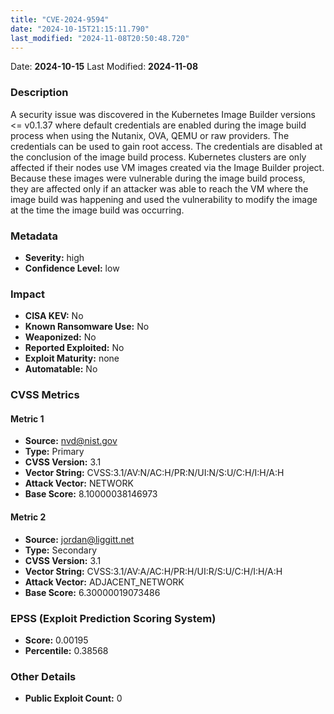 ```yaml
---
title: "CVE-2024-9594"
date: "2024-10-15T21:15:11.790"
last_modified: "2024-11-08T20:50:48.720"
---
```


Date: **2024-10-15** Last Modified: **2024-11-08**

### Description  
A security issue was discovered in the Kubernetes Image Builder versions <= v0.1.37 where default credentials are enabled during the image build process when using the Nutanix, OVA, QEMU or raw providers. The credentials can be used to gain root access. The credentials are disabled at the conclusion of the image build process. Kubernetes clusters are only affected if their nodes use VM images created via the Image Builder project. Because these images were vulnerable during the image build process, they are affected only if an attacker was able to reach the VM where the image build was happening and used the vulnerability to modify the image at the time the image build was occurring.

### Metadata  
- **Severity:** high
- **Confidence Level:** low

### Impact  
- **CISA KEV:** No
- **Known Ransomware Use:** No
- **Weaponized:** No
- **Reported Exploited:** No
- **Exploit Maturity:** none
- **Automatable:** No

### CVSS Metrics  

#### Metric 1
- **Source:** nvd@nist.gov
- **Type:** Primary
- **CVSS Version:** 3.1
- **Vector String:** CVSS:3.1/AV:N/AC:H/PR:N/UI:N/S:U/C:H/I:H/A:H
- **Attack Vector:** NETWORK
- **Base Score:** 8.10000038146973

#### Metric 2
- **Source:** jordan@liggitt.net
- **Type:** Secondary
- **CVSS Version:** 3.1
- **Vector String:** CVSS:3.1/AV:A/AC:H/PR:H/UI:R/S:U/C:H/I:H/A:H
- **Attack Vector:** ADJACENT_NETWORK
- **Base Score:** 6.30000019073486


### EPSS (Exploit Prediction Scoring System)  
- **Score:** 0.00195
- **Percentile:** 0.38568

### Other Details  
- **Public Exploit Count:** 0
